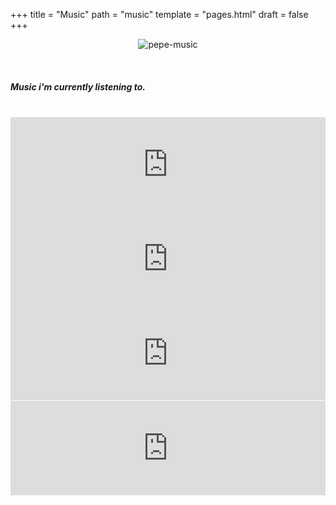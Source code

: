 +++
title = "Music"
path = "music"
template = "pages.html"
draft = false
+++

<p align="center">
  <img src="https://sachinsenal0x64.github.io/picx-images-hosting/music-pepe.3qfwzp39mn0g.gif" alt="pepe-music" aspect-ratio=100/100 />
</p>


<br>

##### <p>Music i'm currently listening to.</p>

<br>
<head>
  <style>
    .container {
      text-align: center;
    }
    .left {
      float: left;
    }
    .right {
      float: right;
    }
    embed {
      width: 100%;
      aspect-ratio: 300/90
    }
  </style>
</head>
<body>

<div class="container">
  
  <span class="left">
    <embed src="https://embed.tidal.com/tracks/294404537?disableAnalytics=true" type="audio/mpeg">
    <embed src="https://embed.tidal.com/tracks/294404536?disableAnalytics=true" type="audio/mpeg">
  </span>

  <span class="right">
    <embed src="https://embed.tidal.com/tracks/294404535?disableAnalytics=true" type="audio/mpeg">
    <embed src="https://embed.tidal.com/tracks/138790325?disableAnalytics=true" type="audio/mpeg">
  </span>
  
</div>

